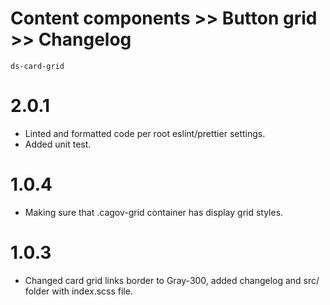 # Content components >> Button grid >> Changelog

`ds-card-grid`

# 2.0.1
* Linted and formatted code per root eslint/prettier settings.
* Added unit test.

# 1.0.4
* Making sure that .cagov-grid container has display grid styles. 

# 1.0.3
* Changed card grid links border to Gray-300, added changelog and src/ folder with index.scss file.